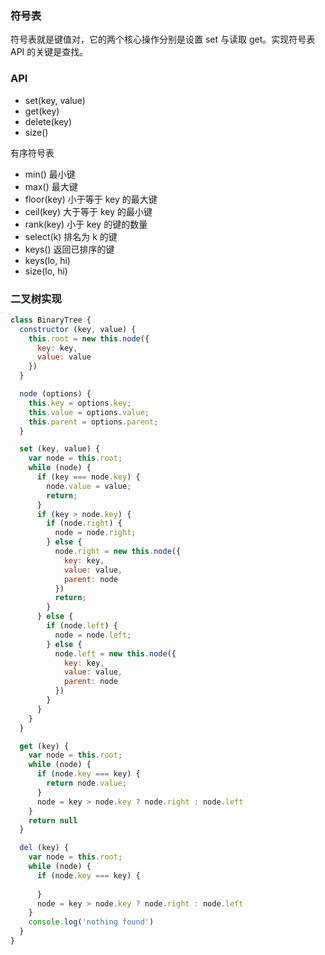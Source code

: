 ### 符号表
符号表就是键值对，它的两个核心操作分别是设置 set 与读取 get。实现符号表 API 的关键是查找。

### API
- set(key, value)
- get(key)
- delete(key)
- size()

有序符号表
- min() 最小键
- max() 最大键
- floor(key) 小于等于 key 的最大键
- ceil(key) 大于等于 key 的最小键
- rank(key) 小于 key 的键的数量
- select(k) 排名为 k 的键
- keys() 返回已排序的键
- keys(lo, hi)
- size(lo, hi)

### 二叉树实现
```js
class BinaryTree {
  constructor (key, value) {
    this.root = new this.node({
      key: key,
      value: value
    })
  }

  node (options) {
    this.key = options.key;
    this.value = options.value;
    this.parent = options.parent;
  }

  set (key, value) {
    var node = this.root;
    while (node) {
      if (key === node.key) {
        node.value = value;
        return;
      }
      if (key > node.key) {
        if (node.right) {
          node = node.right;
        } else {
          node.right = new this.node({
            key: key,
            value: value,
            parent: node
          })
          return;
        }
      } else {
        if (node.left) {
          node = node.left;
        } else {
          node.left = new this.node({
            key: key,
            value: value,
            parent: node
          })
        }
      }
    }
  }

  get (key) {
    var node = this.root;
    while (node) {
      if (node.key === key) {
        return node.value;
      }
      node = key > node.key ? node.right : node.left
    }
    return null
  }

  del (key) {
    var node = this.root;
    while (node) {
      if (node.key === key) {
        
      }
      node = key > node.key ? node.right : node.left
    }
    console.log('nothing found')
  }
}

```